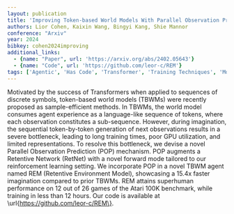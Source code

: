 ```yaml
---
layout: publication
title: 'Improving Token-based World Models With Parallel Observation Prediction'
authors: Lior Cohen, Kaixin Wang, Bingyi Kang, Shie Mannor
conference: "Arxiv"
year: 2024
bibkey: cohen2024improving
additional_links:
  - {name: "Paper", url: 'https://arxiv.org/abs/2402.05643'}
  - {name: "Code", url: 'https://github.com/leor-c/REM'}
tags: ['Agentic', 'Has Code', 'Transformer', 'Training Techniques', 'Model Architecture', 'Reinforcement Learning', 'Pretraining Methods']
---
```

Motivated by the success of Transformers when applied to sequences of
discrete symbols, token-based world models (TBWMs) were recently proposed as
sample-efficient methods. In TBWMs, the world model consumes agent experience
as a language-like sequence of tokens, where each observation constitutes a
sub-sequence. However, during imagination, the sequential token-by-token
generation of next observations results in a severe bottleneck, leading to long
training times, poor GPU utilization, and limited representations. To resolve
this bottleneck, we devise a novel Parallel Observation Prediction (POP)
mechanism. POP augments a Retentive Network (RetNet) with a novel forward mode
tailored to our reinforcement learning setting. We incorporate POP in a novel
TBWM agent named REM (Retentive Environment Model), showcasing a 15.4x faster
imagination compared to prior TBWMs. REM attains superhuman performance on 12
out of 26 games of the Atari 100K benchmark, while training in less than 12
hours. Our code is available at \url\{https://github.com/leor-c/REM\}.

